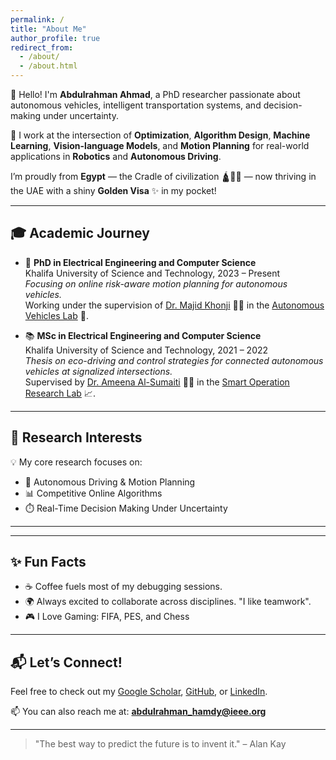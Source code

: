 ```yaml
---
permalink: /
title: "About Me"
author_profile: true
redirect_from: 
  - /about/
  - /about.html
---
```


👋 Hello! I'm **Abdulrahman Ahmad**, a PhD researcher passionate about autonomous vehicles, intelligent transportation systems, and decision-making under uncertainty.

🚗 I work at the intersection of **Optimization**, **Algorithm Design**, **Machine Learning**, **Vision-language Models**, and **Motion Planning** for real-world applications in **Robotics** and **Autonomous Driving**.

I’m proudly from **Egypt** — the Cradle of civilization 🛕📡🏺 — now thriving in the UAE with a shiny **Golden Visa** ✨ in my pocket!

---

## 🎓 Academic Journey

- 🧠 **PhD in Electrical Engineering and Computer Science**  
  Khalifa University of Science and Technology, 2023 – Present  
  *Focusing on online risk-aware motion planning for autonomous vehicles.*  
  Working under the supervision of [Dr. Majid Khonji](https://www.ku.ac.ae/college-people/majid-khonji) 👨‍🏫 in the [Autonomous Vehicles Lab](https://avlab.io/) 🚗.

- 📚 **MSc in Electrical Engineering and Computer Science**  
  Khalifa University of Science and Technology, 2021 – 2022  
  *Thesis on eco-driving and control strategies for connected autonomous vehicles at signalized intersections.*  
  Supervised by [Dr. Ameena Al-Sumaiti](https://www.ku.ac.ae/college-people/ameena-al-sumaiti) 👩‍🏫 in the [Smart Operation Research Lab](https://www.ku.ac.ae/facilities/the-smart-operation-lab) 📈.

---

## 🔬 Research Interests

💡 My core research focuses on:

- 🚗 Autonomous Driving & Motion Planning  
- 📊 Competitive Online Algorithms  
- ⏱️ Real-Time Decision Making Under Uncertainty

---
<!-- 
## 🛠️ Tools & Tech I Work With

- 🧠 Machine Learning: Python, PyTorch, TensorFlow  
- 🛣️ ROS2, CARLA Simulator  
- 📹 OpenCV, Detectron2, CLIP, BLIP  
- 📈 Optimization: many solvers such as Gurobi, ....etc  
- ☁️ Coding: GitHub, VS Code -->

---

## ✨ Fun Facts

- ☕ Coffee fuels most of my debugging sessions.
- 🌍 Always excited to collaborate across disciplines. "I like teamwork".
- 🎮 I Love Gaming: FIFA, PES, and Chess

---

## 📬 Let’s Connect!

Feel free to check out my [Google Scholar](https://scholar.google.com/citations?user=-yqOHxIAAAAJ&hl=en), [GitHub](https://github.com/abdohamdy7), or [LinkedIn](https://www.linkedin.com/in/abdurrahmanhamdy).

📫 You can also reach me at: **abdulrahman_hamdy@ieee.org**

---

> "The best way to predict the future is to invent it." – Alan Kay

